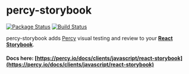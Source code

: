 # percy-storybook
[![Package Status](https://img.shields.io/npm/v/@percy-io/percy-storybook.svg)](https://www.npmjs.com/package/@percy-io/percy-storybook)
[![Build Status](https://travis-ci.org/percy/percy-storybook.svg?branch=master)](https://travis-ci.org/percy/percy-storybook)

percy-storybook adds [Percy](https://percy.io) visual testing and review to your [**React Storybook**](https://storybooks.js.org/).

#### Docs here: [https://percy.io/docs/clients/javascript/react-storybook](https://percy.io/docs/clients/javascript/react-storybook)
